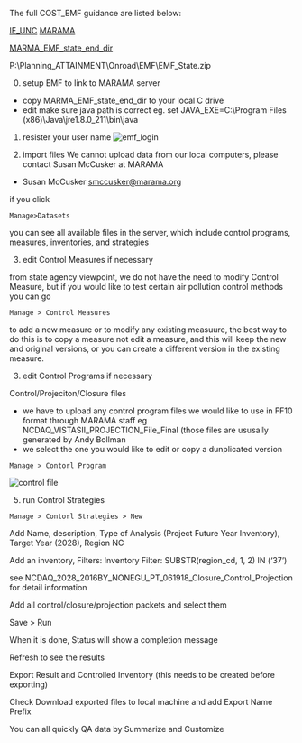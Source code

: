 The full COST_EMF guidance are listed below:

[IE_UNC](https://www.cmascenter.org/cost/documentation/3.5/CoST%20User's%20Guide/) 
[MARAMA](https://www.marama.org/73-about-us-sp-480/general/477-emf-webinar-training) 

[MARMA_EMF_state_end_dir](https://github.com/JiaoyanHuang/NCDAQ-related-projects/tree/master/EMF_State)

P:\Planning\_ATTAINMENT\Onroad\EMF\EMF_State.zip

0. setup EMF to link to MARAMA server
  - copy MARMA_EMF_state_end_dir to your local C drive
  - edit make sure java path is correct eg. set JAVA_EXE=C:\Program Files (x86)\Java\jre1.8.0_211\bin\java
1. resister your user name
  ![emf_login](https://github.com/JiaoyanHuang/NCDAQ-related-projects/blob/master/EMF_State/EMF_login.PNG)

2. import files
  We cannot upload data from our local computers, please contact Susan McCusker at MARAMA
  - Susan McCusker <smccusker@marama.org>

if you click 
```
Manage>Datasets
```
you can see all available files in the server, which include control programs, measures, inventories, and strategies

3. edit Control Measures if necessary

from state agency viewpoint, we do not have the need to modify Control Measure, but if you would like to test certain air pollution   control methods you can go 
```
Manage > Control Measures
```
to add a new measure or to modify any existing measuure, the best way to do this is to copy a measure not edit a measure, and this will keep the new and original versions, or you can create a different version in the existing measure.

3. edit Control Programs if necessary

Control/Projeciton/Closure files
- we have to upload any control program files we would like to use in FF10 format through MARAMA staff eg NCDAQ_VISTASII_PROJECTION_File_Final (those files are ususally generated by Andy Bollman
- we select the one you would like to edit or copy a dunplicated version
```
Manage > Contorl Program
```
![control file](https://github.com/JiaoyanHuang/NCDAQ-related-projects/blob/master/EMF_State/control_program.PNG)

5. run Control Strategies 
```
Manage > Contorl Strategies > New
```
Add Name, description, Type of Analysis (Project Future Year Inventory), Target Year (2028), Region NC

Add an inventory, Filters: Inventory Filter: SUBSTR(region_cd, 1, 2) IN (‘37’) 

see NCDAQ_2028_2016BY_NONEGU_PT_061918_Closure_Control_Projection for detail information

Add all control/closure/projection packets and select them

Save > Run

When it is done, Status will show a completion message

Refresh to see the results

Export Result and Controlled Inventory (this needs to be created before exporting)

Check Download exported files to local machine and add Export Name Prefix

You can all quickly QA data by Summarize and Customize


